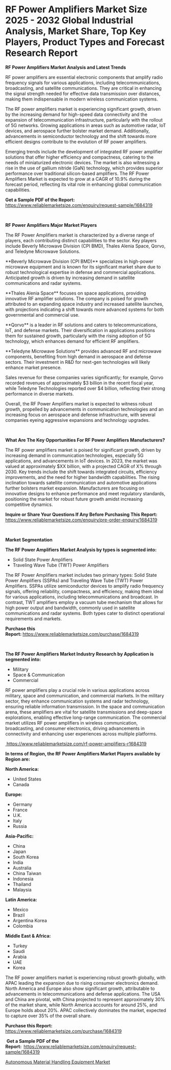 <p><h1>RF Power Amplifiers Market Size 2025 - 2032 Global Industrial Analysis, Market Share, Top Key Players, Product Types and Forecast Research Report</h1></p><p><strong>RF Power Amplifiers Market Analysis and Latest Trends</strong></p>
<p><p>RF power amplifiers are essential electronic components that amplify radio frequency signals for various applications, including telecommunications, broadcasting, and satellite communications. They are critical in enhancing the signal strength needed for effective data transmission over distances, making them indispensable in modern wireless communication systems.</p><p>The RF power amplifiers market is experiencing significant growth, driven by the increasing demand for high-speed data connectivity and the expansion of telecommunication infrastructure, particularly with the rollout of 5G networks. Growing applications in areas such as automotive radar, IoT devices, and aerospace further bolster market demand. Additionally, advancements in semiconductor technology and the shift towards more efficient designs contribute to the evolution of RF power amplifiers.</p><p>Emerging trends include the development of integrated RF power amplifier solutions that offer higher efficiency and compactness, catering to the needs of miniaturized electronic devices. The market is also witnessing a rise in the use of gallium nitride (GaN) technology, which provides superior performance over traditional silicon-based amplifiers. The RF Power Amplifiers Market is expected to grow at a CAGR of 10.9% during the forecast period, reflecting its vital role in enhancing global communication capabilities.</p></p>
<p><strong>Get a Sample PDF of the Report:&nbsp;</strong> <a href="https://www.reliablemarketsize.com/enquiry/request-sample/1684319?utm_campaign=2462&utm_medium=2&utm_source=Github&utm_content=ia&utm_term=26032025&utm_id=rf-power-amplifiers">https://www.reliablemarketsize.com/enquiry/request-sample/1684319</a></p>
<p>&nbsp;</p>
<p><strong>RF Power Amplifiers Major Market Players</strong></p>
<p><p>The RF Power Amplifiers market is characterized by a diverse range of players, each contributing distinct capabilities to the sector. Key players include Beverly Microwave Division (CPI BMD), Thales Alenia Space, Qorvo, and Teledyne Microwave Solutions.</p><p>**Beverly Microwave Division (CPI BMD)** specializes in high-power microwave equipment and is known for its significant market share due to robust technological expertise in defense and commercial applications. Anticipated growth is driven by increasing demand in satellite communications and radar systems.</p><p>**Thales Alenia Space** focuses on space applications, providing innovative RF amplifier solutions. The company is poised for growth attributed to an expanding space industry and increased satellite launches, with projections indicating a shift towards more advanced systems for both governmental and commercial use.</p><p>**Qorvo** is a leader in RF solutions and caters to telecommunications, IoT, and defense markets. Their diversification in applications positions them for sustained growth, particularly with the rising adoption of 5G technology, which enhances demand for efficient RF amplifiers.</p><p>**Teledyne Microwave Solutions** provides advanced RF and microwave components, benefiting from high demand in aerospace and defense sectors. Their investment in R&D for next-gen technologies will likely enhance market presence.</p><p>Sales revenue for these companies varies significantly; for example, Qorvo recorded revenues of approximately $3 billion in the recent fiscal year, while Teledyne Technologies reported over $4 billion, reflecting their strong performance in diverse markets.</p><p>Overall, the RF Power Amplifiers market is expected to witness robust growth, propelled by advancements in communication technologies and an increasing focus on aerospace and defense infrastructure, with several companies eyeing aggressive expansions and technology upgrades.</p></p>
<p>&nbsp;</p>
<p><strong>What Are The Key Opportunities For RF Power Amplifiers Manufacturers?</strong></p>
<p><p>The RF power amplifiers market is poised for significant growth, driven by increasing demand in communication technologies, especially 5G applications, and advancements in IoT devices. In 2023, the market was valued at approximately $XX billion, with a projected CAGR of X% through 2030. Key trends include the shift towards integrated circuits, efficiency improvements, and the need for higher bandwidth capabilities. The rising inclination towards satellite communication and automotive applications further bolsters market expansion. Manufacturers are focusing on innovative designs to enhance performance and meet regulatory standards, positioning the market for robust future growth amidst increasing competitive dynamics.</p></p>
<p><strong>Inquire or Share Your Questions If Any Before Purchasing This Report:</strong> <a href="https://www.reliablemarketsize.com/enquiry/pre-order-enquiry/1684319?utm_campaign=2462&utm_medium=2&utm_source=Github&utm_content=ia&utm_term=26032025&utm_id=rf-power-amplifiers">https://www.reliablemarketsize.com/enquiry/pre-order-enquiry/1684319</a></p>
<p>&nbsp;</p>
<p><strong>Market Segmentation</strong></p>
<p><strong>The RF Power Amplifiers Market Analysis by types is segmented into:</strong></p>
<p><ul><li>Solid State Power Amplifiers</li><li>Traveling Wave Tube (TWT) Power Amplifiers</li></ul></p>
<p><p>The RF Power Amplifiers market includes two primary types: Solid State Power Amplifiers (SSPAs) and Traveling Wave Tube (TWT) Power Amplifiers. SSPAs utilize semiconductor devices to amplify radio frequency signals, offering reliability, compactness, and efficiency, making them ideal for various applications, including telecommunications and broadcast. In contrast, TWT amplifiers employ a vacuum tube mechanism that allows for high power output and bandwidth, commonly used in satellite communications and radar systems. Both types cater to distinct operational requirements and markets.</p></p>
<p><strong>Purchase this Report:&nbsp;</strong><a href="https://www.reliablemarketsize.com/purchase/1684319?utm_campaign=2462&utm_medium=2&utm_source=Github&utm_content=ia&utm_term=26032025&utm_id=rf-power-amplifiers">https://www.reliablemarketsize.com/purchase/1684319</a></p>
<p>&nbsp;</p>
<p><strong>The RF Power Amplifiers Market Industry Research by Application is segmented into:</strong></p>
<p><ul><li>Military</li><li>Space & Communication</li><li>Commercial</li></ul></p>
<p><p>RF power amplifiers play a crucial role in various applications across military, space and communication, and commercial markets. In the military sector, they enhance communication systems and radar technology, ensuring reliable information transmission. In the space and communication arena, these amplifiers are vital for satellite transmissions and deep-space explorations, enabling effective long-range communication. The commercial market utilizes RF power amplifiers in wireless communication, broadcasting, and consumer electronics, driving advancements in connectivity and enhancing user experiences across multiple platforms.</p></p>
<p><a href="https://www.reliablemarketsize.com/rf-power-amplifiers-r1684319?utm_campaign=2462&utm_medium=2&utm_source=Github&utm_content=ia&utm_term=26032025&utm_id=rf-power-amplifiers">&nbsp;https://www.reliablemarketsize.com/rf-power-amplifiers-r1684319</a></p>
<p><strong>In terms of Region, the RF Power Amplifiers Market Players available by Region are:</strong></p>
<p>
    <p> <strong> North America: </strong>
        <ul>
            <li>United States</li>
            <li>Canada</li>
        </ul>
        </p> 
    <p> <strong> Europe: </strong>
        <ul>
            <li>Germany</li>
            <li>France</li>
            <li>U.K.</li>
            <li>Italy</li>
            <li>Russia</li>
        </ul>
        </p> 
    <p> <strong> Asia-Pacific: </strong>
        <ul>
            <li>China</li>
            <li>Japan</li>
            <li>South Korea</li>
            <li>India</li>
            <li>Australia</li>
            <li>China Taiwan</li>
            <li>Indonesia</li>
            <li>Thailand</li>
            <li>Malaysia</li>
        </ul>
        </p> 
    <p> <strong> Latin America: </strong>
        <ul>
            <li>Mexico</li>
            <li>Brazil</li>
            <li>Argentina Korea</li>
            <li>Colombia</li>
        </ul>
        </p> 
    <p> <strong> Middle East & Africa: </strong>
        <ul>
            <li>Turkey</li>
            <li>Saudi</li>
            <li>Arabia</li>
            <li>UAE</li>
            <li>Korea</li>
        </ul>
    </p>
    </p>
<p><p>The RF power amplifiers market is experiencing robust growth globally, with APAC leading the expansion due to rising consumer electronics demand. North America and Europe also show significant growth, attributable to advancements in telecommunications and defense applications. The USA and China are pivotal, with China projected to represent approximately 30% of the market share, while North America accounts for around 25%, and Europe holds about 20%. APAC collectively dominates the market, expected to capture over 35% of the overall share.</p></p>
<p><strong>Purchase this Report: </strong><a href="https://www.reliablemarketsize.com/purchase/1684319?utm_campaign=2462&utm_medium=2&utm_source=Github&utm_content=ia&utm_term=26032025&utm_id=rf-power-amplifiers">https://www.reliablemarketsize.com/purchase/1684319</a></p>
<p>&nbsp;<strong>Get a Sample PDF of the Report:&nbsp;&nbsp;</strong><a href="https://www.reliablemarketsize.com/enquiry/request-sample/1684319?utm_campaign=2462&utm_medium=2&utm_source=Github&utm_content=ia&utm_term=26032025&utm_id=rf-power-amplifiers">https://www.reliablemarketsize.com/enquiry/request-sample/1684319</a></p>
<p><strong></strong></p>
<p><p><a href="https://github.com/mayabungard8092/Market-Research-Report-List-1/blob/main/autonomous-material-handling-equipment-market.md?utm_campaign=2462&utm_medium=2&utm_source=Github&utm_content=ia&utm_term=26032025&utm_id=rf-power-amplifiers">Autonomous Material Handling Equipment Market</a></p></p>